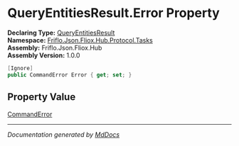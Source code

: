 ﻿<!--  
  <auto-generated>   
    The contents of this file were generated by a tool.  
    Changes to this file may be list if the file is regenerated  
  </auto-generated>   
-->

# QueryEntitiesResult.Error Property

**Declaring Type:** [QueryEntitiesResult](../index.md)  
**Namespace:** [Friflo.Json.Fliox.Hub.Protocol.Tasks](../../index.md)  
**Assembly:** Friflo.Json.Fliox.Hub  
**Assembly Version:** 1.0.0

```csharp
[Ignore]
public CommandError Error { get; set; }
```

## Property Value

[CommandError](../../../Models/CommandError/index.md)

___

*Documentation generated by [MdDocs](https://github.com/ap0llo/mddocs)*

